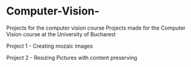 # Computer-Vision-
Projects for the computer vision course
Projects made for the Computer Vision course at the University of Bucharest

Project 1 - Creating mozaic images 

Project 2 - Resizing Pictures with content preserving 
